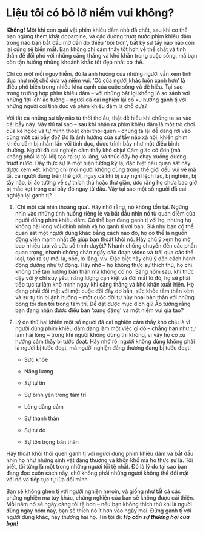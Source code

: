 # Liệu tôi có bỏ lỡ niềm vui không?

**Không!** Một khi con quái vật phim khiêu dâm nhỏ đã chết, sau khi cơ thể bạn ngừng thèm khát dopamine, và các đường trượt nước phim khiêu dâm trong não bạn bắt đầu mờ dần do thiếu 'bôi trơn', bất kỳ sự tẩy não nào còn lại cũng sẽ biến mất. Bạn không chỉ cảm thấy tốt hơn về thể chất và tinh thần để đối phó với những căng thẳng và khó khăn trong cuộc sống, mà bạn còn tận hưởng những khoảnh khắc tốt đẹp nhất có thể.

Chỉ có một mối nguy hiểm, đó là ảnh hưởng của những người vẫn xem tình dục như một chỗ dựa và niềm vui. 'Cỏ của người khác luôn xanh hơn' là điều phổ biến trong nhiều khía cạnh của cuộc sống và dễ hiểu. Tại sao trong trường hợp phim khiêu dâm – với những bất lợi khổng lồ so sánh với những ‘lợi ích’ ảo tưởng – người đã cai nghiện lại có xu hướng ganh tị với những người coi tình dục và phim khiêu dâm là chỗ dựa?

Với tất cả những sự tẩy não từ thời thơ ấu, thật dễ hiểu khi chúng ta sa vào cái bẫy này. Vậy thì tại sao – sau khi nhận ra phim khiêu dâm là một trò chơi của kẻ ngốc và tự mình thoát khỏi thói quen – chúng ta lại dễ dàng rơi vào cùng một cái bẫy đó? Đó là ảnh hưởng của sự tẩy não xã hội, khiến phim khiêu dâm bị nhầm lẫn với tình dục, được trình bày như một điều bình thường. Người đã cai nghiện cảm thấy khó chịu! Cảm giác cô đơn (mà không phải là tội lỗi) tạo ra sự lo lắng, và thúc đẩy họ chạy xuống đường trượt nước. Đây thực sự là một hiện tượng kỳ lạ, đặc biệt nếu quan sát này được xem xét: không chỉ mọi người không dùng trong thế giới đều vui vẻ mà tất cả người dùng trên thế giới, ngay cả khi bị suy nghĩ lệch lạc, bị nghiện, bị tẩy não, bị ảo tưởng về sự thích thú hoặc thư giãn, ước rằng họ chưa bao giờ bị mắc kẹt trong cái bẫy đó ngay từ đầu. Vậy tại sao một số người đã cai nghiện lại ganh tị?

1.  'Chỉ một cái nhìn thoáng qua'. Hãy nhớ rằng, nó không tồn tại. Ngừng nhìn vào những tình huống riêng lẻ và bắt đầu nhìn nó từ quan điểm của người dùng phim khiêu dâm. Có thể bạn đang ganh tị với họ, nhưng họ không hài lòng với chính mình và họ ganh tị với bạn. Giá như bạn có thể quan sát một người dùng khác bằng cách nào đó, họ có thể là nguồn động viên mạnh nhất để giúp bạn thoát khỏi nó. Hãy chú ý xem họ mở bao nhiêu tab và cửa sổ trình duyệt?  Nhanh chóng chuyển đến các phần quan trọng, nhanh chóng chán ngấy các đoạn video và trải qua các thể loại, tạo ra sự mới lạ, sốc, lo lắng, v.v. Đặc biệt hãy chú ý đến cách hành động dường như tự động. Hãy nhớ – họ không thực sự thích thú, họ chỉ không thể tận hưởng bản thân mà không có nó. Sáng hôm sau, khi thức dậy với ý chí suy yếu, năng lượng cạn kiệt và đôi mắt lờ đờ, họ sẽ phải tiếp tục tự làm khổ mình ngay khi căng thẳng và khó khăn xuất hiện. Họ đang phải đối mặt với một cuộc đời đầy dơ bẩn, sức khỏe tâm thần kém và sự tự tin bị ảnh hưởng – một cuộc đời tự hủy hoại bản thân với những bóng tối đen tối trong tâm trí.  Để đạt được mục đích gì?  Ảo tưởng rằng bạn đang nhận được điều bạn 'xứng đáng' và một niềm vui giả tạo?

2.  Lý do thứ hai khiến một số người đã cai nghiện cảm thấy khó chịu là vì người dùng phim khiêu dâm đang làm một việc gì đó – chẳng hạn như tự làm hài lòng – trong khi người không dùng thì không, vì vậy họ có xu hướng cảm thấy bị tước đoạt. Hãy nhớ rõ, người không dùng không phải là người bị tước đoạt, mà người nghiện đáng thương đang bị tước đoạt:

    -   Sức khỏe

    -   Năng lượng

    -   Sự tự tin

    -   Sự bình yên trong tâm trí

    -   Lòng dũng cảm

    -   Sự thanh thản

    -   Sự tự do

    -   Sự tôn trọng bản thân

Hãy thoát khỏi thói quen ganh tị với người dùng phim khiêu dâm và bắt đầu nhìn họ như những sinh vật đáng thương và khốn khổ mà họ thực sự là. Tôi biết, tôi từng là một trong những người tồi tệ nhất. Đó là lý do tại sao bạn đang đọc cuốn sách này, chứ không phải những người không thể đối mặt với nó và tiếp tục tự lừa dối mình.

Bạn sẽ không ghen tị với người nghiện heroin, và giống như tất cả các chứng nghiện ma túy khác, chứng nghiện của bạn sẽ không được cải thiện. Mỗi năm nó sẽ ngày càng tồi tệ hơn – nếu bạn không thích thú khi là người dùng ngày hôm nay, bạn sẽ thích nó ít hơn vào ngày mai. Đừng ganh tị với người dùng khác, hãy thương hại họ. Tin tôi đi: ***Họ cần sự thương hại của bạn!***
